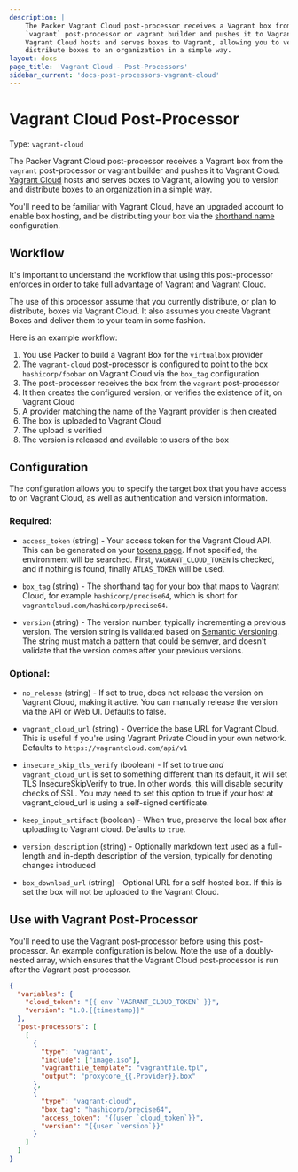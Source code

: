 ```yaml
---
description: |
    The Packer Vagrant Cloud post-processor receives a Vagrant box from the
    `vagrant` post-processor or vagrant builder and pushes it to Vagrant Cloud.
    Vagrant Cloud hosts and serves boxes to Vagrant, allowing you to version and
    distribute boxes to an organization in a simple way.
layout: docs
page_title: 'Vagrant Cloud - Post-Processors'
sidebar_current: 'docs-post-processors-vagrant-cloud'
---
```


# Vagrant Cloud Post-Processor

Type: `vagrant-cloud`

The Packer Vagrant Cloud post-processor receives a Vagrant box from the
`vagrant` post-processor or vagrant builder and pushes it to Vagrant Cloud.
[Vagrant Cloud](https://app.vagrantup.com/boxes/search) hosts and serves boxes
to Vagrant, allowing you to version and distribute boxes to an organization in a
simple way.

You'll need to be familiar with Vagrant Cloud, have an upgraded account to
enable box hosting, and be distributing your box via the [shorthand
name](https://docs.vagrantup.com/v2/cli/box.html) configuration.

## Workflow

It's important to understand the workflow that using this post-processor
enforces in order to take full advantage of Vagrant and Vagrant Cloud.

The use of this processor assume that you currently distribute, or plan to
distribute, boxes via Vagrant Cloud. It also assumes you create Vagrant Boxes
and deliver them to your team in some fashion.

Here is an example workflow:

1.  You use Packer to build a Vagrant Box for the `virtualbox` provider
2.  The `vagrant-cloud` post-processor is configured to point to the box
    `hashicorp/foobar` on Vagrant Cloud via the `box_tag` configuration
3.  The post-processor receives the box from the `vagrant` post-processor
4.  It then creates the configured version, or verifies the existence of it, on
    Vagrant Cloud
5.  A provider matching the name of the Vagrant provider is then created
6.  The box is uploaded to Vagrant Cloud
7.  The upload is verified
8.  The version is released and available to users of the box

## Configuration

The configuration allows you to specify the target box that you have access to
on Vagrant Cloud, as well as authentication and version information.

### Required:

-   `access_token` (string) - Your access token for the Vagrant Cloud API. This
    can be generated on your [tokens
    page](https://app.vagrantup.com/settings/security). If not specified, the
    environment will be searched. First, `VAGRANT_CLOUD_TOKEN` is checked, and
    if nothing is found, finally `ATLAS_TOKEN` will be used.

-   `box_tag` (string) - The shorthand tag for your box that maps to Vagrant
    Cloud, for example `hashicorp/precise64`, which is short for
    `vagrantcloud.com/hashicorp/precise64`.

-   `version` (string) - The version number, typically incrementing a previous
    version. The version string is validated based on [Semantic
    Versioning](http://semver.org/). The string must match a pattern that could
    be semver, and doesn't validate that the version comes after your previous
    versions.

### Optional:

-   `no_release` (string) - If set to true, does not release the version on
    Vagrant Cloud, making it active. You can manually release the version via
    the API or Web UI. Defaults to false.

-   `vagrant_cloud_url` (string) - Override the base URL for Vagrant Cloud.
    This is useful if you're using Vagrant Private Cloud in your own network.
    Defaults to `https://vagrantcloud.com/api/v1`

-   `insecure_skip_tls_verify` (boolean) - If set to true *and* `vagrant_cloud_url`
    is set to something different than its default, it will set TLS InsecureSkipVerify
    to true. In other words, this will disable security checks of SSL. You may need
    to set this option to true if your host at vagrant_cloud_url is using a
    self-signed certificate.

-   `keep_input_artifact` (boolean) - When true, preserve the local box
    after uploading to Vagrant cloud. Defaults to `true`.

-   `version_description` (string) - Optionally markdown text used as a
    full-length and in-depth description of the version, typically for denoting
    changes introduced

-   `box_download_url` (string) - Optional URL for a self-hosted box. If this
    is set the box will not be uploaded to the Vagrant Cloud.

## Use with Vagrant Post-Processor

You'll need to use the Vagrant post-processor before using this post-processor.
An example configuration is below. Note the use of a doubly-nested array, which
ensures that the Vagrant Cloud post-processor is run after the Vagrant
post-processor.

``` json
{
  "variables": {
    "cloud_token": "{{ env `VAGRANT_CLOUD_TOKEN` }}",
    "version": "1.0.{{timestamp}}"
  },
  "post-processors": [
    [
      {
        "type": "vagrant",
        "include": ["image.iso"],
        "vagrantfile_template": "vagrantfile.tpl",
        "output": "proxycore_{{.Provider}}.box"
      },
      {
        "type": "vagrant-cloud",
        "box_tag": "hashicorp/precise64",
        "access_token": "{{user `cloud_token`}}",
        "version": "{{user `version`}}"
      }
    ]
  ]
}
```
